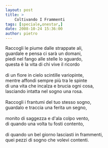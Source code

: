```yaml
---
layout: post
title: >
    Coltivando I Frammenti
tags: [speciale,onestar,]
date: 2008-10-24 15:36:00
author: pietro
---
```

Raccogli le piume dalle strappate ali,<br/>guardale e pensa ci sarà un domani,<br/>piedi nel fango alle stelle lo sguardo,<br/>questa è la vita di chi vive il ricordo<br/><br/>di un fiore in cielo scintille variopinte,<br/>mentre affondi sempre più tra le spinte<br/>di una vita che incalza e brucia ogni cosa,<br/>lasciando intatta nel sogno una rosa.<br/><br/>Raccogli i frantumi del tuo stesso sogno,<br/>guardalo e traccia una ferita un segno,<br/><br/>monito di saggezza e d'ala colpo vento,<br/>di quando una volta tu fosti contento,<br/><br/>di quando un bel giorno lasciasti in frammenti,<br/>quei pezzi di sogno che volevi contenti.
